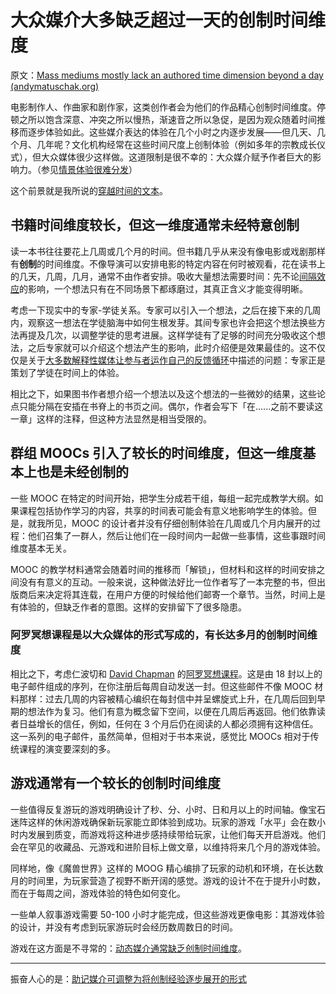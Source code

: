 # 大众媒介大多缺乏超过一天的创制时间维度

原文：[Mass mediums mostly lack an authored time dimension beyond a day (andymatuschak.org)](https://notes.andymatuschak.org/z7JZswHPm99BbpTnb7NcP9Rnp8Bs6jsM3zjdv)

电影制作人、作曲家和剧作家，这类创作者会为他们的作品精心创制时间维度。停顿之所以饱含深意、冲突之所以慢热，渐速音之所以急促，是因为观众随着时间推移而逐步体验如此。这些媒介表达的体验在几个小时之内逐步发展——但几天、几个月、几年呢？文化机构经常在这些时间尺度上创制体验（例如多年的宗教成长仪式），但大众媒体很少这样做。这道限制是很不幸的：大众媒介赋予作者巨大的影响力。（参见[情景体验很难分发](https://notes.andymatuschak.org/z2K87JksHrc9UDQR2PoTxXeRNdJA1Wo9N8Au2)）

这个前景就是我所说的[穿越时间的文本](https://notes.andymatuschak.org/z73hGbYFm7bjV3yYwK29MvbBZEcwK6kWyduqV)。

## 书籍时间维度较长，但这一维度通常未经特意创制

读一本书往往要花上几周或几个月的时间。但书籍几乎从来没有像电影或戏剧那样有**创制**的时间维度。不像导演可以安排电影的特定内容在何时被观看，花在读书上的几天，几周，几月，通常不由作者安排。吸收大量想法需要时间：先不论[间隔效应](https://notes.andymatuschak.org/z5oCe7JTrkYfmb6SHE4n5HxisE7PdwS6nmXEw)的影响，一个想法只有在不同场景下都琢磨过，其真正含义才能变得明晰。

考虑一下现实中的专家-学徒关系。专家可以引入一个想法，之后在接下来的几周内，观察这一想法在学徒脑海中如何生根发芽。其间专家也许会把这个想法换些方法再提及几次，以调整学徒的思考进展。这样学徒有了足够的时间充分吸收这个想法，之后专家就可以介绍这个想法产生的影响，此时介绍便是效果最佳的。这不仅仅是关于[大多数解释性媒体让参与者运作自己的反馈循环](https://notes.andymatuschak.org/z6MLXiJ7vmVAxRxhanUJzDcBE6hhhV9oy6Ukc)中描述的问题：专家正是策划了学徒在时间上的体验。

相比之下，如果图书作者想介绍一个想法以及这个想法的一些微妙的结果，这些论点只能分隔在安插在书脊上的书页之间。偶尔，作者会写下「在......之前不要读这一章」这样的注释，但这种方法显然是相当受限的。

## 群组 MOOCs 引入了较长的时间维度，但这一维度基本上也是未经创制的

一些 MOOC 在特定的时间开始，把学生分成若干组，每组一起完成教学大纲。如果课程包括协作学习的内容，共享的时间表可能会有意义地影响学生的体验。但是，就我所见，MOOC 的设计者并没有仔细创制体验在几周或几个月内展开的过程：他们召集了一群人，然后让他们在一段时间内一起做一些事情，这些事跟时间维度基本无关。

MOOC 的教学材料通常会随着时间的推移而「解锁」，但材料和这样的时间安排之间没有有意义的互动。一般来说，这种做法好比一位作者写了一本完整的书，但出版商后来决定将其连载，在用户方便的时候给他们邮寄一个章节。当然，时间上是有体验的，但缺乏作者的意图。这样的安排留下了很多隐患。

### 阿罗冥想课程是以大众媒体的形式写成的，有长达多月的创制时间维度

相比之下，考虑仁波切和 [David Chapman](https://notes.andymatuschak.org/z29Uv6CnK2xSy3nivekQwMMXW2jwzd4yQWbN) 的[阿罗冥想课程](http://aromeditation.org/)。这是由 18 封以上的电子邮件组成的序列，在你注册后每周自动发送一封。但这些邮件不像 MOOC 材料那样：过去几周的内容被精心编织在每封信中并呈螺旋式上升，在几周后回到早期的想法作为复习。他们有意为概念留下空间，以便在几周后再返回。他们依靠读者日益增长的信任，例如，任何在 3 个月后仍在阅读的人都必须拥有这种信任。这一系列的电子邮件，虽然简单，但相对于书本来说，感觉比 MOOCs 相对于传统课程的演变要深刻的多。

## 游戏通常有一个较长的创制时间维度

一些值得反复游玩的游戏明确设计了秒、分、小时、日和月以上的时间轴。像宝石迷阵这样的休闲游戏确保新玩家能立即体验到成功。玩家的游戏「水平」会在数小时内发展到质变，而游戏将这种进步感持续带给玩家，让他们每天开启游戏。他们会在罕见的收藏品、元游戏和进阶目标上做文章，以维持将来几个月的游戏体验。

同样地，像《魔兽世界》这样的 MOOG 精心编排了玩家的动机和环境，在长达数月的时间里，为玩家营造了视野不断开阔的感觉。游戏的设计不在于提升小时数，而在于每周之间，游戏体验的特色如何变化。

一些单人叙事游戏需要 50-100 小时才能完成，但这些游戏更像电影：其游戏体验的设计，并没有考虑到玩家游玩时会经历数周数日的时间。

游戏在这方面是不寻常的：[动态媒介通常缺乏创制时间维度](https://notes.andymatuschak.org/z8aiVRywvJYDB9gvpCDxa4KUBcKr8R4geNAiJ)。

------

振奋人心的是：[助记媒介可调整为将创制经验逐步展开的形式](https://notes.andymatuschak.org/zvzwYeFU3Au4Ya2uVh2k3BUu8udZB7NSrAdL)